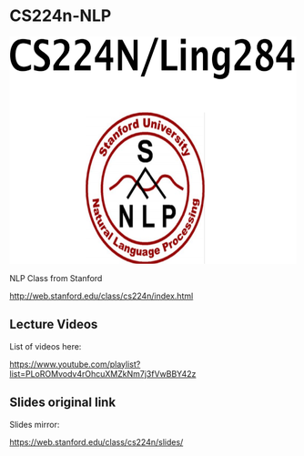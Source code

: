 # CS224n-NLP
<img src="cs224n.png" height="400">

NLP Class from Stanford

http://web.stanford.edu/class/cs224n/index.html

## Lecture Videos
List of videos here:

https://www.youtube.com/playlist?list=PLoROMvodv4rOhcuXMZkNm7j3fVwBBY42z

## Slides original link
Slides mirror:

https://web.stanford.edu/class/cs224n/slides/
